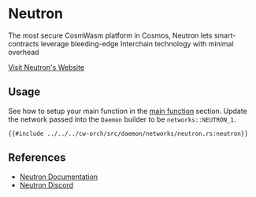 # Neutron

The most secure CosmWasm platform in Cosmos, Neutron lets smart-contracts leverage bleeding-edge Interchain technology with minimal overhead

[Visit Neutron's Website](https://neutron.org/)

## Usage
See how to setup your main function in the [main function](../single_contract/scripting.md#main-function) section. Update the network passed into the `Daemon` builder to be `networks::NEUTRON_1`.

```rust,ignore
{{#include ../../../cw-orch/src/daemon/networks/neutron.rs:neutron}}
```


## References

- [Neutron Documentation](https://docs.neutron.org/)
- [Neutron Discord](https://discord.com/invite/zRT2ZkQsxA)
